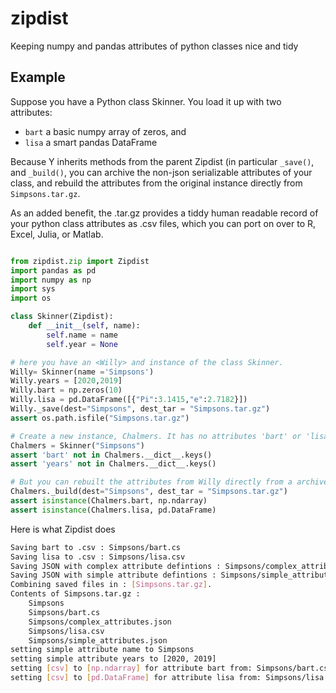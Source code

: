 # zipdist

Keeping numpy and pandas attributes of python classes nice and tidy


## Example

Suppose you have a Python class Skinner.
You load it up with two attributes:

* `bart` a basic numpy array of zeros, and 
* `lisa` a smart pandas DataFrame

Because Y inherits methods from the parent Zipdist (in particular 
`_save()`, and `_build()`, you can archive the non-json serializable attributes 
of your class, and rebuild the attributes from the original 
instance directly from `Simpsons.tar.gz`.

As an added benefit, the .tar.gz provides a tiddy human readable 
record of your python class attributes as .csv files, 
which you can port on over to R, Excel, Julia, or Matlab.



```python

from zipdist.zip import Zipdist
import pandas as pd
import numpy as np
import sys
import os

class Skinner(Zipdist):
	def __init__(self, name):
		self.name = name
		self.year = None

# here you have an <Willy> and instance of the class Skinner.
Willy= Skinner(name ='Simpsons')
Willy.years = [2020,2019]
Willy.bart = np.zeros(10)
Willy.lisa = pd.DataFrame([{"Pi":3.1415,"e":2.7182}])
Willy._save(dest="Simpsons", dest_tar = "Simpsons.tar.gz")
assert os.path.isfile("Simpsons.tar.gz")

# Create a new instance, Chalmers. It has no attributes 'bart' or 'lisa'
Chalmers = Skinner("Simpsons")
assert 'bart' not in Chalmers.__dict__.keys()
assert 'years' not in Chalmers.__dict__.keys()

# But you can rebuilt the attributes from Willy directly from a archived .tar.gz file
Chalmers._build(dest="Simpsons", dest_tar = "Simpsons.tar.gz")
assert isinstance(Chalmers.bart, np.ndarray)
assert isinstance(Chalmers.lisa, pd.DataFrame)

```

Here is what Zipdist does

```bash
Saving bart to .csv : Simpsons/bart.cs
Saving lisa to .csv : Simpsons/lisa.csv
Saving JSON with complex attribute defintions : Simpsons/complex_attributes.json
Saving JSON with simple attribute defintions : Simpsons/simple_attributes.json
Combining saved files in : [Simpsons.tar.gz].
Contents of Simpsons.tar.gz :
	Simpsons
	Simpsons/bart.cs
	Simpsons/complex_attributes.json
	Simpsons/lisa.csv
	Simpsons/simple_attributes.json
setting simple attribute name to Simpsons
setting simple attribute years to [2020, 2019]
setting [csv] to [np.ndarray] for attribute bart from: Simpsons/bart.cs
setting [csv] to [pd.DataFrame] for attribute lisa from: Simpsons/lisa.csv
```
